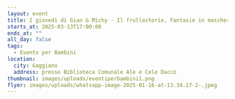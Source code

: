 ```yaml
---
layout: event
title: I giovedì di Gian & Michy - Il frullastorie, Fantasie in maschera
starts_at: 2025-03-13T17:00:00
ends_at: ""
all_day: false
tags:
  - Evento per Bambini
location:
  city: Gaggiano
  address: presso Biblioteca Comunale Ale e Cele Daccò
thumbnail: images/uploads/eventiperbambini1.png
flyer: images/uploads/whatsapp-image-2025-01-16-at-13.34.17-2-.jpeg
---
```

